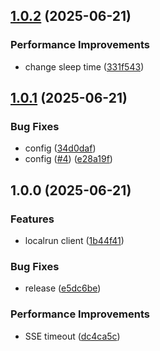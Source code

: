 ## [1.0.2](https://github.com/kiva-corp/localrun/compare/v1.0.1...v1.0.2) (2025-06-21)

### Performance Improvements

* change sleep time ([331f543](https://github.com/kiva-corp/localrun/commit/331f543982a4ab8384b1f03dccf535b20bf2e3ee))

## [1.0.1](https://github.com/kiva-corp/localrun/compare/v1.0.0...v1.0.1) (2025-06-21)

### Bug Fixes

* config ([34d0daf](https://github.com/kiva-corp/localrun/commit/34d0daf32c760afb6137007eb60e53e3c90c5178))
* config ([#4](https://github.com/kiva-corp/localrun/issues/4)) ([e28a19f](https://github.com/kiva-corp/localrun/commit/e28a19f5abd1643bff7733060fccd3f6af99cfe7))

## 1.0.0 (2025-06-21)

### Features

* localrun client ([1b44f41](https://github.com/kiva-corp/localrun/commit/1b44f418d98ec4d2ed15f155da79f7af76d82d47))

### Bug Fixes

* release ([e5dc6be](https://github.com/kiva-corp/localrun/commit/e5dc6bef053c8024be9ab567d221bb045505f2fd))

### Performance Improvements

* SSE timeout ([dc4ca5c](https://github.com/kiva-corp/localrun/commit/dc4ca5c19998a8315ef0c028186a5f629b1e1ca2))
